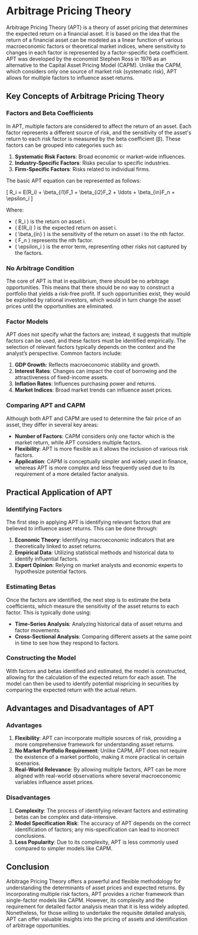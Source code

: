 # Arbitrage Pricing Theory

Arbitrage Pricing Theory (APT) is a theory of asset pricing that determines the expected return on a financial asset. It is based on the idea that the return of a financial asset can be modeled as a linear function of various macroeconomic factors or theoretical market indices, where sensitivity to changes in each factor is represented by a factor-specific beta coefficient. APT was developed by the economist Stephen Ross in 1976 as an alternative to the Capital Asset Pricing Model (CAPM). Unlike the CAPM, which considers only one source of market risk (systematic risk), APT allows for multiple factors to influence asset returns.

## Key Concepts of Arbitrage Pricing Theory

### Factors and Beta Coefficients

In APT, multiple factors are considered to affect the return of an asset. Each factor represents a different source of risk, and the sensitivity of the asset's return to each risk factor is measured by the beta coefficient (β). These factors can be grouped into categories such as:

1. **Systematic Risk Factors**: Broad economic or market-wide influences.
2. **Industry-Specific Factors**: Risks peculiar to specific industries.
3. **Firm-Specific Factors**: Risks related to individual firms.

The basic APT equation can be represented as follows:

\[ R_i = E(R_i) + \beta_{i1}F_1 + \beta_{i2}F_2 + \ldots + \beta_{in}F_n + \epsilon_i \]

Where:
- \( R_i \) is the return on asset i.
- \( E(R_i) \) is the expected return on asset i.
- \( \beta_{in} \) is the sensitivity of the return on asset i to the nth factor.
- \( F_n \) represents the nth factor.
- \( \epsilon_i \) is the error term, representing other risks not captured by the factors.

### No Arbitrage Condition

The core of APT is that in equilibrium, there should be no arbitrage opportunities. This means that there should be no way to construct a portfolio that yields a risk-free profit. If such opportunities exist, they would be exploited by rational investors, which would in turn change the asset prices until the opportunities are eliminated.

### Factor Models

APT does not specify what the factors are; instead, it suggests that multiple factors can be used, and these factors must be identified empirically. The selection of relevant factors typically depends on the context and the analyst’s perspective. Common factors include:

1. **GDP Growth**: Reflects macroeconomic stability and growth.
2. **Interest Rates**: Changes can impact the cost of borrowing and the attractiveness of fixed-income assets.
3. **Inflation Rates**: Influences purchasing power and returns.
4. **Market Indices**: Broad market trends can influence asset prices.

### Comparing APT and CAPM

Although both APT and CAPM are used to determine the fair price of an asset, they differ in several key areas:

- **Number of Factors**: CAPM considers only one factor which is the market return, while APT considers multiple factors.
- **Flexibility**: APT is more flexible as it allows the inclusion of various risk factors.
- **Application**: CAPM is conceptually simpler and widely used in finance, whereas APT is more complex and less frequently used due to its requirement of a more detailed factor analysis.

## Practical Application of APT

### Identifying Factors

The first step in applying APT is identifying relevant factors that are believed to influence asset returns. This can be done through:

1. **Economic Theory**: Identifying macroeconomic indicators that are theoretically linked to asset returns.
2. **Empirical Data**: Utilizing statistical methods and historical data to identify influential factors.
3. **Expert Opinion**: Relying on market analysts and economic experts to hypothesize potential factors.

### Estimating Betas

Once the factors are identified, the next step is to estimate the beta coefficients, which measure the sensitivity of the asset returns to each factor. This is typically done using:

- **Time-Series Analysis**: Analyzing historical data of asset returns and factor movements.
- **Cross-Sectional Analysis**: Comparing different assets at the same point in time to see how they respond to factors.

### Constructing the Model

With factors and betas identified and estimated, the model is constructed, allowing for the calculation of the expected return for each asset. The model can then be used to identify potential mispricing in securities by comparing the expected return with the actual return.

## Advantages and Disadvantages of APT

### Advantages

1. **Flexibility**: APT can incorporate multiple sources of risk, providing a more comprehensive framework for understanding asset returns.
2. **No Market Portfolio Requirement**: Unlike CAPM, APT does not require the existence of a market portfolio, making it more practical in certain scenarios.
3. **Real-World Relevance**: By allowing multiple factors, APT can be more aligned with real-world observations where several macroeconomic variables influence asset prices.

### Disadvantages

1. **Complexity**: The process of identifying relevant factors and estimating betas can be complex and data-intensive.
2. **Model Specification Risk**: The accuracy of APT depends on the correct identification of factors; any mis-specification can lead to incorrect conclusions.
3. **Less Popularity**: Due to its complexity, APT is less commonly used compared to simpler models like CAPM.

## Conclusion

Arbitrage Pricing Theory offers a powerful and flexible methodology for understanding the determinants of asset prices and expected returns. By incorporating multiple risk factors, APT provides a richer framework than single-factor models like CAPM. However, its complexity and the requirement for detailed factor analysis mean that it is less widely adopted. Nonetheless, for those willing to undertake the requisite detailed analysis, APT can offer valuable insights into the pricing of assets and identification of arbitrage opportunities.
